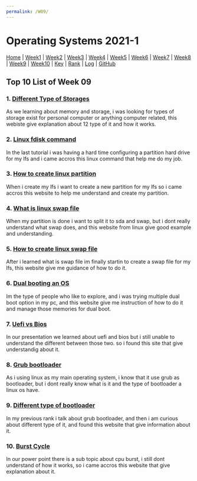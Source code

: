 ```yaml
---
permalink: /W09/
---
```


# Operating Systems 2021-1

[Home](../) |
[Week1](../W01/) |
[Week2](../W02/) |
[Week3](../W03/) |
[Week4](../W04/) |
[Week5](../W05/) |
[Week6](../W06/) |
[Week7](../W07/) |
[Week8](../W08/) |
[Week9](../W09/) |
[Week10](../W10/) |
[Key](../TXT/mypubkey.txt) |
[Rank](../TXT/myrank.txt) |
[Log](../TXT/mylog.txt) |
[GitHub](https://github.com/nofamex/os211)

## Top 10 List of Week 09

### 1. [Different Type of Storages](https://www.tech21century.com/different-types-of-storage-devices/)<br>

As we learning about memory and storage, i was looking for types of
storage exist for personal computer or anything computer related, this
webiste give explanation about 12 type of it and how it works.

### 2. [Linux fdisk command](https://www.lifewire.com/linux-command-fdisk-4091540)<br>

In the last tutorial i was having a hard time configuring a partition
hard drive for my lfs and i came accros this linux command that help me
do my job.

### 3. [How to create linux partition](https://phoenixnap.com/kb/linux-create-partition)<br>

When i create my lfs i want to create a new partition for my lfs
so i came accros this website to help me understand and create my partition.

### 4. [What is linux swap file](https://www.linux.com/news/all-about-linux-swap-space/)<br>

When my partition is done i want to split it to sda and swap,
but i dont really understand what swap does, and this website from linux
give good example and understanding.

### 5. [How to create linux swap file](https://itsfoss.com/create-swap-file-linux/)<br>

After i learned what is swap file im finally startin to create a
swap file for my lfs, this website give me guidance of how to do it.

### 6. [Dual booting an OS](https://www.howtogeek.com/214571/how-to-dual-boot-linux-on-your-pc/)<br>

Im the type of people who like to explore, and i was trying multiple
dual boot option in my pc, and this website give me instruction of how
to do it and manage those memories for dual boot.

### 7. [Uefi vs Bios](https://www.partitionwizard.com/partitionmagic/uefi-vs-bios.html)<br>

In our presentation we learned about uefi and bios but i still
unable to understand the different between those two. so i found
this site that give understandig about it.

### 8. [Grub bootloader](http://www.gnu.org/software/grub/)<br>

As i using linux as my main operating system, i know that it use
grub as bootloader, but i dont really know what is it and the type
of bootloader a linux os have.

### 9. [Different type of bootloader](https://learn.adafruit.com/bootloader-basics/types-of-bootloaders)<br>

In my previous rank i talk about grub bootloader, and then i am curious
about different type of it, and found this website that give information about it.

### 10. [Burst Cycle](https://educatech.in/cpu-i-o-burst-cycle/)<br>

In our power point there is a sub topic about cpu burst, i still
dont understand of how it works, so i came accros this website
that give explanation about it.
